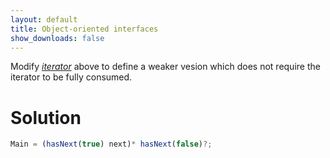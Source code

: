 ```yaml
---
layout: default
title: Object-oriented interfaces
show_downloads: false
---
```

Modify [*iterator*](ooi#single-iterator) above to define a weaker vesion which does not require the iterator to be fully consumed.

# Solution

```js 
Main = (hasNext(true) next)* hasNext(false)?;
```